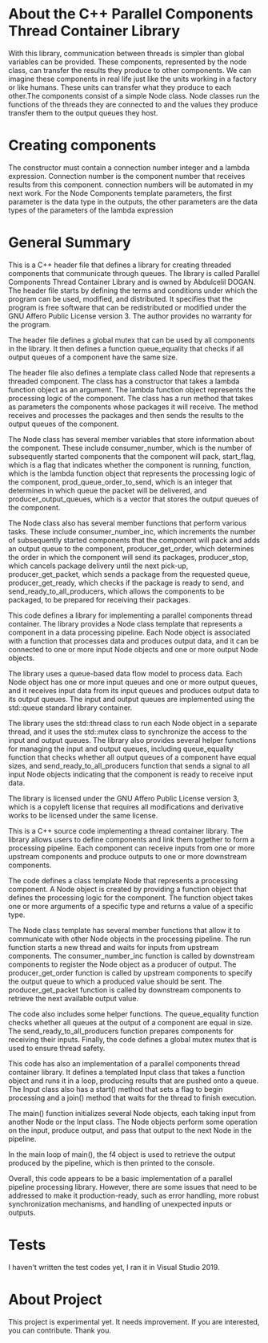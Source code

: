 # About the C++ Parallel Components Thread Container Library
With this library, communication between threads is simpler than global variables can be provided.
These components, represented by the node class, can transfer the results they produce to other components.
We can imagine these components in real life just like the units working in a factory or like humans.
These units can transfer what they produce to each other.The components consist of a simple Node class.
Node classes run the functions of the threads they are connected to and the values they produce
transfer them to the output queues they host.


# Creating components

The constructor must contain a connection number integer and a lambda expression.
Connection number is the component number that receives results from this component.
connection numbers will be automated in my next work.
For the Node Components template parameters, the first parameter is the data type in the outputs, 
the other parameters are the data types of the parameters of the lambda expression

# General Summary
This is a C++ header file that defines a library for creating threaded components that communicate through queues. The library is called Parallel Components Thread Container Library and is owned by Abdulcelil DOGAN.
The header file starts by defining the terms and conditions under which the program can be used, modified, and distributed. It specifies that the program is free software that can be redistributed or modified under the GNU Affero Public License version 3. The author provides no warranty for the program.

The header file defines a global mutex that can be used by all components in the library. It then defines a function queue_equality that checks if all output queues of a component have the same size.

The header file also defines a template class called Node that represents a threaded component. The class has a constructor that takes a lambda function object as an argument. The lambda function object represents the processing logic of the component. The class has a run method that takes as parameters the components whose packages it will receive. The method receives and processes the packages and then sends the results to the output queues of the component.

The Node class has several member variables that store information about the component. These include consumer_number, which is the number of subsequently started components that the component will pack, start_flag, which is a flag that indicates whether the component is running, function, which is the lambda function object that represents the processing logic of the component, prod_queue_order_to_send, which is an integer that determines in which queue the packet will be delivered, and producer_output_queues, which is a vector that stores the output queues of the component.

The Node class also has several member functions that perform various tasks. These include consumer_number_inc, which increments the number of subsequently started components that the component will pack and adds an output queue to the component, producer_get_order, which determines the order in which the component will send its packages, producer_stop, which cancels package delivery until the next pick-up, producer_get_packet, which sends a package from the requested queue, producer_get_ready, which checks if the package is ready to send, and send_ready_to_all_producers, which allows the components to be packaged, to be prepared for receiving their packages.

This code defines a library for implementing a parallel components thread container. The library provides a Node class template that represents a component in a data processing pipeline. Each Node object is associated with a function that processes data and produces output data, and it can be connected to one or more input Node objects and one or more output Node objects.

The library uses a queue-based data flow model to process data. Each Node object has one or more input queues and one or more output queues, and it receives input data from its input queues and produces output data to its output queues. The input and output queues are implemented using the std::queue standard library container.

The library uses the std::thread class to run each Node object in a separate thread, and it uses the std::mutex class to synchronize the access to the input and output queues. The library also provides several helper functions for managing the input and output queues, including queue_equality function that checks whether all output queues of a component have equal sizes, and send_ready_to_all_producers function that sends a signal to all input Node objects indicating that the component is ready to receive input data.

The library is licensed under the GNU Affero Public License version 3, which is a copyleft license that requires all modifications and derivative works to be licensed under the same license.

This is a C++ source code implementing a thread container library. The library allows users to define components and link them together to form a processing pipeline. Each component can receive inputs from one or more upstream components and produce outputs to one or more downstream components.

The code defines a class template Node that represents a processing component. A Node object is created by providing a function object that defines the processing logic for the component. The function object takes one or more arguments of a specific type and returns a value of a specific type.

The Node class template has several member functions that allow it to communicate with other Node objects in the processing pipeline. The run function starts a new thread and waits for inputs from upstream components. The consumer_number_inc function is called by downstream components to register the Node object as a producer of output. The producer_get_order function is called by upstream components to specify the output queue to which a produced value should be sent. The producer_get_packet function is called by downstream components to retrieve the next available output value.

The code also includes some helper functions. The queue_equality function checks whether all queues at the output of a component are equal in size. The send_ready_to_all_producers function prepares components for receiving their inputs. Finally, the code defines a global mutex mutex that is used to ensure thread safety.

This code has also  an implementation of a parallel components thread container library. It defines a templated Input class that takes a function object and runs it in a loop, producing results that are pushed onto a queue. The Input class also has a start() method that sets a flag to begin processing and a join() method that waits for the thread to finish execution.

The main() function initializes several Node objects, each taking input from another Node or the Input class. The Node objects perform some operation on the input, produce output, and pass that output to the next Node in the pipeline.

In the main loop of main(), the f4 object is used to retrieve the output produced by the pipeline, which is then printed to the console.

Overall, this code appears to be a basic implementation of a parallel pipeline processing library. However, there are some issues that need to be addressed to make it production-ready, such as error handling, more robust synchronization mechanisms, and handling of unexpected inputs or outputs.


# Tests

I haven't written the test codes yet, I ran it in Visual Studio 2019.

# About Project
This project is experimental yet. It needs improvement. If you are interested, you can contribute. Thank you.
